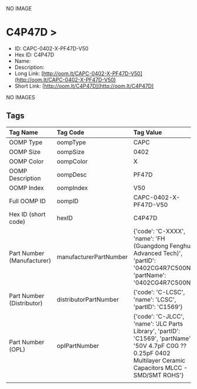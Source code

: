 


  
NO IMAGE  
# C4P47D > 

- ID: CAPC-0402-X-PF47D-V50
- Hex ID: C4P47D
- Name: 
- Description: 
- Long Link: [http://oom.lt/CAPC-0402-X-PF47D-V50](http://oom.lt/CAPC-0402-X-PF47D-V50)
- Short Link: [http://oom.lt/C4P47D](http://oom.lt/C4P47D)
  
NO IMAGES  
## Tags
  

|Tag Name|Tag Code|Tag Value|
| :--- | :--- | :--- |
|OOMP Type|oompType|CAPC|
|OOMP Size|oompSize|0402|
|OOMP Color|oompColor|X|
|OOMP Description|oompDesc|PF47D|
|OOMP Index|oompIndex|V50|
|Full OOMP ID|oompID|CAPC-0402-X-PF47D-V50|
|Hex ID (short code)|hexID|C4P47D|
|Part Number (Manufacturer)|manufacturerPartNumber|{'code': 'C-XXXX', 'name': 'FH (Guangdong Fenghua Advanced Tech)', 'partID': '0402CG4R7C500NT', 'partName': '0402CG4R7C500NT'}|
|Part Number (Distributor)|distributorPartNumber|{'code': 'C-LCSC', 'name': 'LCSC', 'partID': 'C1569'}|
|Part Number (OPL)|oplPartNumber|{'code': 'C-JLCC', 'name': 'JLC Parts Library', 'partID': 'C1569', 'partName': '50V 4.7pF C0G ??0.25pF 0402  Multilayer Ceramic Capacitors MLCC - SMD/SMT ROHS'}|
||||
